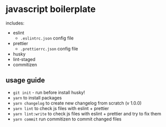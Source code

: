 # javascript boilerplate

includes:

- eslint
  - `.eslintrc.json` config file
- prettier
  - `.prettierrc.json` config file
- husky
- lint-staged
- commitizen

## usage guide

- `git init` - run before install husky!
- `yarn` to install packages
- `yarn changelog` to create new changelog from scratch (v 1.0.0)
- `yarn lint` to check js files with eslint + prettier
- `yarn lint:write` to check js files with eslint + prettier and try to fix them
- `yarn commit` run commitizen to commit changed files
